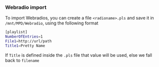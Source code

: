 ### Webradio import

To import Webradios, you can create a file `<radioname>.pls` and save it in `/mnt/MPD/Webradio`, using the following format
```sh
[playlist]
NumberOfEntries=1
File1=http://url/path
Title1=Pretty Name
```

If `Title` is defined inside the `.pls` file that value will be used, else we fall back to `filename`

